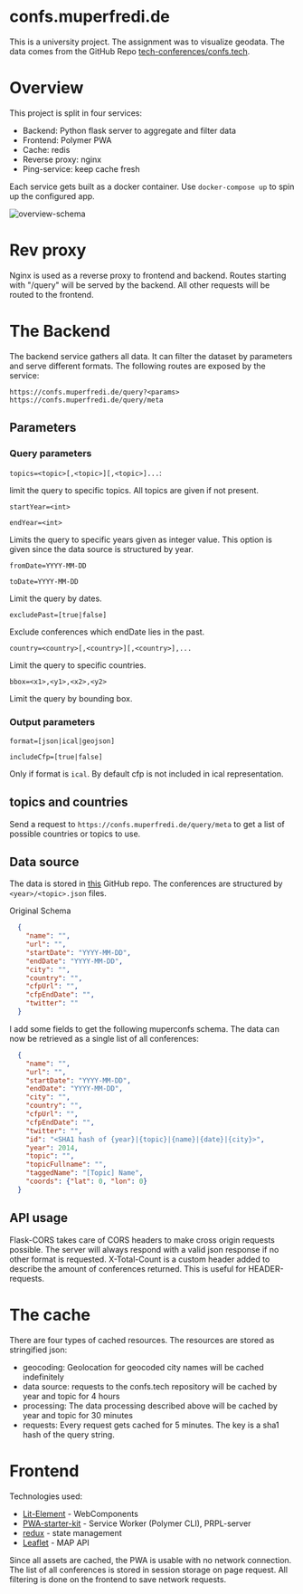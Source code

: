 # confs.muperfredi.de

This is a university project. The assignment was to visualize geodata. The data comes from the GitHub Repo [tech-conferences/confs.tech](https://github.com/tech-conferences/confs.tech).

# Overview

This project is split in four services: 
- Backend: Python flask server to aggregate and filter data
- Frontend: Polymer PWA
- Cache: redis
- Reverse proxy: nginx
- Ping-service: keep cache fresh

Each service gets built as a docker container. Use `docker-compose up` to spin up the configured app.


![overview-schema](https://user-images.githubusercontent.com/2673788/42551280-c3ac85ce-84d6-11e8-8f4b-3ac042c2946f.jpg)

# Rev proxy

Nginx is used as a reverse proxy to frontend and backend. Routes starting with "/query" will be served by the backend. All other requests will be routed to the frontend.  

# The Backend

The backend service gathers all data. It can filter the dataset by parameters and serve different formats. The following routes are exposed by the service:

    https://confs.muperfredi.de/query?<params>
    https://confs.muperfredi.de/query/meta
    
## Parameters

### Query parameters

`topics=<topic>[,<topic>][,<topic>]...`: 

limit the query to specific topics. All topics are given if not present.
        
`startYear=<int>`

`endYear=<int>`

Limits the query to specific years given as integer value. This option is given since the data source is structured by year.

`fromDate=YYYY-MM-DD`

`toDate=YYYY-MM-DD`

Limit the query by dates.

`excludePast=[true|false]`

Exclude conferences which endDate lies in the past. 

`country=<country>[,<country>][,<country>],...`

Limit the query to specific countries.

`bbox=<x1>,<y1>,<x2>,<y2>`

Limit the query by bounding box.

### Output parameters

`format=[json|ical|geojson]`

`includeCfp=[true|false]`

Only if format is `ical`. By default cfp is not included in ical representation.

## topics and countries

Send a request to `https://confs.muperfredi.de/query/meta` to get a list of possible countries or topics to use.

## Data source 

The data is stored in [this](https://github.com/tech-conferences/confs.tech) GitHub repo. The conferences are structured by `<year>/<topic>.json` files.

Original Schema

```json
  {
    "name": "",
    "url": "",
    "startDate": "YYYY-MM-DD",
    "endDate": "YYYY-MM-DD",
    "city": "",
    "country": "",
    "cfpUrl": "",
    "cfpEndDate": "",
    "twitter": ""
  }
```

I add some fields to get the following muperconfs schema. The data can now be retrieved as a single list of all conferences:

```json
  {
    "name": "",
    "url": "",
    "startDate": "YYYY-MM-DD",
    "endDate": "YYYY-MM-DD",
    "city": "",
    "country": "",
    "cfpUrl": "",
    "cfpEndDate": "",
    "twitter": "",
    "id": "<SHA1 hash of {year}|{topic}|{name}|{date}|{city}>",
    "year": 2014,
    "topic": "",
    "topicFullname": "",
    "taggedName": "[Topic] Name",
    "coords": {"lat": 0, "lon": 0}
  }
```

## API usage

Flask-CORS takes care of CORS headers to make cross origin requests possible. The server will always respond with a valid json response if no other format is requested. X-Total-Count is a custom header added to describe the amount of conferences returned. This is useful for HEADER-requests.


# The cache

There are four types of cached resources. The resources are stored as stringified json:

* geocoding: Geolocation for geocoded city names will be cached indefinitely
* data source: requests to the confs.tech repository will be cached by year and topic for 4 hours
* processing: The data processing described above will be cached by year and topic for 30 minutes
* requests: Every request gets cached for 5 minutes. The key is a sha1 hash of the query string.


# Frontend

Technologies used:
* [Lit-Element](https://github.com/Polymer/lit-element) - WebComponents
* [PWA-starter-kit](https://github.com/Polymer/pwa-starter-kit) - Service Worker (Polymer CLI), PRPL-server 
* [redux](https://redux.js.org/) - state management
* [Leaflet](https://leafletjs.com/reference-1.3.0.html) - MAP API

Since all assets are cached, the PWA is usable with no network connection. The list of all conferences is stored in session storage on page request. All filtering is done on the frontend to save network requests.
